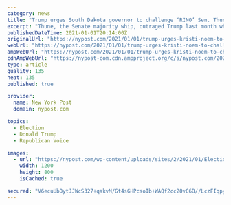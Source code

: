 ```yaml
---
category: news
title: "Trump urges South Dakota governor to challenge ‘RINO’ Sen. Thune"
excerpt: "Thune, the Senate majority whip, outraged Trump last month when he said a challenge to the Electoral College results would “go down like a shot dog.”"
publishedDateTime: 2021-01-01T20:14:00Z
originalUrl: "https://nypost.com/2021/01/01/trump-urges-kristi-noem-to-challenge-rino-sen-john-thune/"
webUrl: "https://nypost.com/2021/01/01/trump-urges-kristi-noem-to-challenge-rino-sen-john-thune/"
ampWebUrl: "https://nypost.com/2021/01/01/trump-urges-kristi-noem-to-challenge-rino-sen-john-thune/amp/"
cdnAmpWebUrl: "https://nypost-com.cdn.ampproject.org/c/s/nypost.com/2021/01/01/trump-urges-kristi-noem-to-challenge-rino-sen-john-thune/amp/"
type: article
quality: 135
heat: 135
published: true

provider:
  name: New York Post
  domain: nypost.com

topics:
  - Election
  - Donald Trump
  - Republican Voice

images:
  - url: "https://nypost.com/wp-content/uploads/sites/2/2021/01/Election-2020-RNC-Noem.jpg?quality=90&strip=all&w=1200"
    width: 1200
    height: 800
    isCached: true

secured: "V6ecuUbOytJJWcS327+qakvM/Gt4sGHPcsoIb+WAQf2cc20vC6B//LczFIqpyX/iHVI+8vuUiA9NY3Y7wCx41d8q2yT8YdVhwlZWM5yuWGdytfCkVxiRxlrFoUMA1ndQPq7rTFeqv45tisumwrXuNnsVT+Y32VcUleUBI9dFxjI+1huf3AYLbZeVK3sygnvtNz7tMk+VRCSp6pOIrasFwGZuFMUU9B/QBsGwuxlyy+C/remhv37XaM2gsyVJGRIvb7fqaBBr69Ig3QYcHcH47jkvo1TenklBhrKaWxjrl698QWp8o61GYfeFFxvCOl6NrDLgr63kHSLAwfiytOrRQAQGtkiyFiKVahVD6gitYAg=;Z7WI5ViKCfy69uKG0zL8wQ=="
---
```


